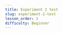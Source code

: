 ```yaml
---
title: Experiment 2 test
slug: experiment-2-test
lesson_order: 2
difficulty: Beginner
---
```


<!-- UNSUPPORTED_BLOCK:{"type": "UNSUPPORTED_BLOCK", "data": {"type": "QUIZ_BLOCK", "data": {"id": "CyRZo4NedP", "type": "quiz", "data": {"quiz": "quiz-test-1"}}}} -->

<!-- EMPTY_MARKDOWN -->

<!-- EMPTY_MARKDOWN -->

<!-- UNSUPPORTED_BLOCK:{"type": "QUIZ_BLOCK", "data": {"quiz": "quiz-test-1"}} -->

<!-- EMPTY_MARKDOWN -->

<!-- EMPTY_MARKDOWN -->

<!-- EMPTY_MARKDOWN -->

<!-- quiz:{"quiz": "quiz-test-1"} -->

<!-- EMPTY_MARKDOWN -->

